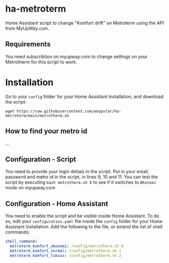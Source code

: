 # ha-metroterm



Home Assistant script to change "Komfort drift" on Metroterm using the API from MyUpWay.com.


## Requirements
You need subscribtion on myupway.com to change settings on your Metrotherm for this script to work.


# Installation
Go to your `config` folder for your Home Assistant installation, and download the script:

```shell
wget https://raw.githubusercontent.com/woopstar/ha-metroterm/main/metrotherm.sh
```

## How to find your metro id
...

## Configuration - Script
You need to provide your login detials in the script. Put in your email, password and metro id in the script, in lines 9, 10 and 11.
You can test the script by executing `bash metrotherm.sh 0` to see if it switches to `Økonomi` mode on myupway.com

## Configuration - Home Assistant
You need to enable the script and be visible inside Home Assistant. To do so, edit your `configuration.yaml` file inside the `config` folder for your Home Assistant installation. Add the following to the file, or extend the list of shell commands:

```yaml
shell_command:
  metroterm_komfort_okonomi: /config/metrotherm.sh 0
  metroterm_komfort_normal: /config/metrotherm.sh 1
  metroterm_komfort_luksus: /config/metrotherm.sh 2
```
